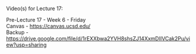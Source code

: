 Video(s) for Lecture 17:

Pre-Lecture 17 - Week 6 - Friday  
Canvas - https://canvas.ucsd.edu/  
Backup - https://drive.google.com/file/d/1rEXXbwa2YVH8shsZJ14XxmDIIVCak2Pu/view?usp=sharing